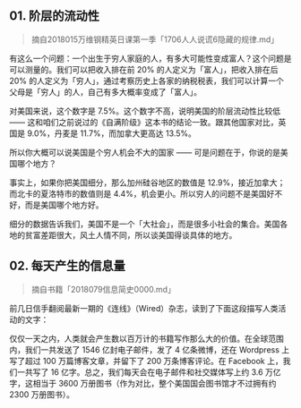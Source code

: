 ## 01. 阶层的流动性
> 摘自2018015万维钢精英日课第一季「1706人人说谎6隐藏的规律.md」

有这么一个问题：一个出生于穷人家庭的人，有多大可能性变成富人？这个问题是可以测量的。我们可以把收入排在前 20% 的人定义为「富人」，把收入排在后 20% 的人定义为「穷人」，通过考察历史上各家的纳税税表，我们可以计算一个父母是「穷人」的人，自己有多大概率变成了「富人」。

对美国来说，这个数字是 7.5%。这个数字不高，说明美国的阶层流动性比较低 —— 这和咱们之前说过的《自满阶级》这本书的结论一致。跟其他国家对比，英国是 9.0%，丹麦是 11.7%，而加拿大更高达 13.5%。

所以你大概可以说美国是个穷人机会不大的国家 —— 可是问题在于，你说的是美国哪个地方？

事实上，如果你把美国细分，那么加州硅谷地区的数值是 12.9%，接近加拿大；而北卡的夏洛特市的数值则是 4.4%，机会更小。所以穷人的问题不是美国好不好，而是美国哪个地方好。

细分的数据告诉我们，美国不是一个「大社会」，而是很多小社会的集合。美国各地的贫富差距很大，风土人情不同，所以谈美国得谈具体的地方。

## 02. 每天产生的信息量
> 摘自书籍「2018079信息简史0000.md」

前几日信手翻阅最新一期的《连线》（Wired）杂志，读到了下面这段描写人类活动的文字：

仅仅一天之内，人类就会产生数以百万计的书籍写作那么大的价值。在全球范围内，我们一共发送了 1546 亿封电子邮件，发了 4 亿条微博，还在 Wordpress 上写了超过 100 万篇博客文章，并留下了 200 万条博客评论。在 Facebook 上，我们一共写了 16 亿字。总之，我们每天会在电子邮件和社交媒体写上约 3.6 万亿字，这相当于 3600 万册图书（作为对比，整个美国国会图书馆才不过拥有约 2300 万册图书）。
